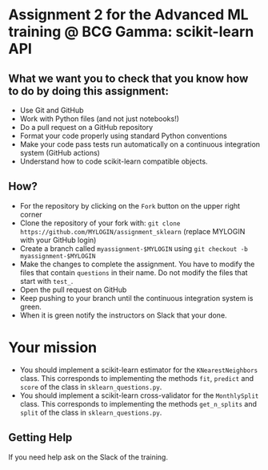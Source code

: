 # Assignment 2 for the Advanced ML training @ BCG Gamma: scikit-learn API

## What we want you to check that you know how to do by doing this assignment:

  - Use Git and GitHub
  - Work with Python files (and not just notebooks!)
  - Do a pull request on a GitHub repository
  - Format your code properly using standard Python conventions
  - Make your code pass tests run automatically on a continuous integration system (GitHub actions)
  - Understand how to code scikit-learn compatible objects.

## How?

  - For the repository by clicking on the `Fork` button on the upper right corner
  - Clone the repository of your fork with: `git clone https://github.com/MYLOGIN/assignment_sklearn` (replace MYLOGIN with your GitHub login)
  - Create a branch called `myassignment-$MYLOGIN` using `git checkout -b myassignment-$MYLOGIN`
  - Make the changes to complete the assignment. You have to modify the files that contain `questions` in their name. Do not modify the files that start with `test_`.
  - Open the pull request on GitHub
  - Keep pushing to your branch until the continuous integration system is green.
  - When it is green notify the instructors on Slack that your done.

# Your mission

- You should implement a scikit-learn estimator for the `KNearestNeighbors` class. This corresponds to implementing the methods `fit`, `predict` and `score` of the class in `sklearn_questions.py`.
- You should implement a scikit-learn cross-validator for the `MonthlySplit` class. This corresponds to implementing the methods `get_n_splits` and `split` of the class in `sklearn_questions.py`.

## Getting Help

If you need help ask on the Slack of the training.
